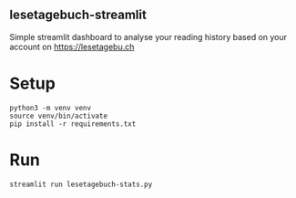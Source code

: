 ## lesetagebuch-streamlit

Simple streamlit dashboard to analyse your reading history based on your account on https://lesetagebu.ch

# Setup

```
python3 -m venv venv
source venv/bin/activate
pip install -r requirements.txt
```

# Run

```
streamlit run lesetagebuch-stats.py
```
